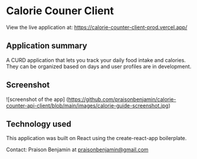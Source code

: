 # Calorie Couner Client

View the live application at: https://calorie-counter-client-prod.vercel.app/

## Application summary

A CURD application that lets you track your daily food intake and calories. They can be organized based on days and user profiles are in development.

## Screenshot

![screenshot of the app] (https://github.com/praisonbenjamin/calorie-counter-api-client/blob/main/images/calorie-guide-screenshot.jpg)



## Technology used

This application was built on React using the create-react-app boilerplate.

Contact: Praison Benjamin at praisonbenjamin@gmail.com
